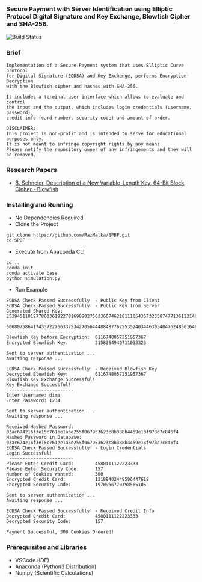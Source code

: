 ### Secure Payment with Server Identification using Elliptic Protocol Digital Signature and Key Exchange, Blowfish Cipher and SHA-256.

![Build Status](http://img.shields.io/travis/badges/badgerbadgerbadger.svg?style=flat-square) 

### Brief
```
Implementation of a Secure Payment system that uses Elliptic Curve protocol 
for Digital Signature (ECDSA) and Key Exchange, performs Encryption-Decryption 
with the Blowfish cipher and hashes with SHA-256.

It includes a terminal user interface which allows to evaluate and control 
the input and the output, which includes login credentials (username, password), 
credit info (card number, security code) and amount of order.

DISCLAIMER:
This project is non-profit and is intended to serve for educational purposes only.
It is not meant to infringe copyright rights by any means.
Please notify the repository owner of any infringements and they will be removed.
```
### Research Papers
- [B. Schneier, Description of a New Variable-Length Key, 64-Bit Block Cipher - Blowfish](https://www.schneier.com/academic/archives/1994/09/description_of_a_new.html)
### Installing and Running
- No Dependencies Required
- Clone the Project
```
git clone https://github.com/RazMalka/SPBF.git
cd SPBF
```
- Execute from Anaconda CLI
```
cd ..
conda init
conda activate base
python simulation.py
```
- Run Example
```
ECDSA Check Passed Successfully! - Public Key from Client
ECDSA Check Passed Successfully! - Public Key from Server
Generated Shared Key: 25394511812778603619227816989027563366746218111054367323587477136122146428502                      
                      60680758641743372276633753427056444884877625535240344639540476248561648353055
 ------------------------
Blowfish Key before Encryption:  6116748057251957367
Encrypted Blowfish Key:          3158364940711033323

Sent to server authentication ...
Awaiting response ...

ECDSA Check Passed Successfully! - Received Blowfish Key
Decrypted Blowfish Key:          6116748057251957367
Blowfish Key Exchange Successful!
Key Exchange Successful!
 ------------------------
Enter Username: dima
Enter Password: 1234

Sent to server authentication ...
Awaiting response ...

Received Hashed Password:    03ac674216f3e15c761ee1a5e255f067953623c8b388b4459e13f978d7c846f4
Hashed Password in Database: 03ac674216f3e15c761ee1a5e255f067953623c8b388b4459e13f978d7c846f4
ECDSA Check Passed Successfully! - Login Credentials
Login Successful!
 ------------------------
Please Enter Credit Card:        4580111122223333
Please Enter Security Code:      157
Number of Cookies Wanted:        300
Encrypted Credit Card:           12189402448596447618
Encrypted Security Code:         1970966770398565105

Sent to server authentication ...
Awaiting response ...

ECDSA Check Passed Successfully! - Received Credit Info
Decrypted Credit Card:           4580111122223333
Decrypted Security Code:         157

Payment Successful, 300 Cookies Ordered!
```
### Prerequisites and Libraries
- VSCode (IDE)
- Anaconda (Python3 Distribution)
- Numpy (Scientific Calculations)
